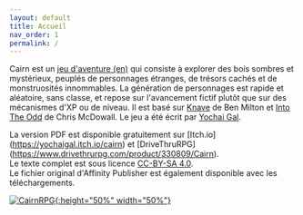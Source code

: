 ```yaml
---
layout: default
title: Accueil
nav_order: 1
permalink: /
---
```


Cairn est un [jeu d'aventure (en)]((http://questingblog.com/adventure-game-vs-osr)) qui consiste à explorer des bois sombres et mystérieux, peuplés de personnages étranges, de trésors cachés et de monstruosités innommables. La génération de personnages est rapide et aléatoire, sans classe, et repose sur l'avancement fictif plutôt que sur des mécanismes d'XP ou de niveau. Il est basé sur [Knave](https://www.drivethrurpg.com/product/250888/Knave) de Ben Milton et [Into The Odd](https://chrismcdee.itch.io/electric-bastionland) de Chris McDowall. Le jeu a été écrit par [Yochai Gal](https://newschoolrevolution.com).

La version PDF est disponible gratuitement sur [Itch.io] (https://yochaigal.itch.io/cairn) et [DriveThruRPG] (https://www.drivethrurpg.com/product/330809/Cairn).  
Le texte complet est sous licence [CC-BY-SA 4.0](https://creativecommons.org/licenses/by-sa/4.0/).  
Le fichier original d'Affinity Publisher est également disponible avec les téléchargements.

<p></p>

[![CairnRPG](/img/cairn.svg "Cliquer pour agrandir"){:height="50%" width="50%"}](/img/cairn.svg)
